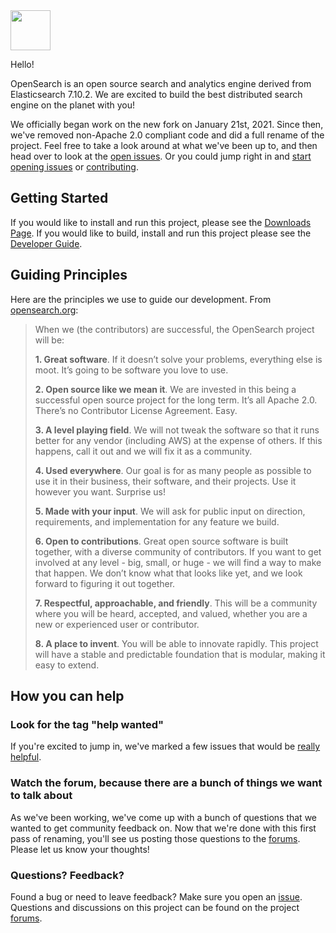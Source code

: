 <img src="https://opensearch.org/assets/brand/SVG/Logo/opensearch_logo_default.svg" height="64px"/>

Hello!

OpenSearch is an open source search and analytics engine derived from Elasticsearch 7.10.2. We are excited to build the best distributed search engine on the planet with you!

We officially began work on the new fork on January 21st, 2021. Since then, we've removed non-Apache 2.0 compliant code and did a full rename of the project. Feel free to take a look around at what we've been up to, and then head over to look at the [open issues](https://github.com/opensearch-project/OpenSearch/issues). Or you could jump right in and [start opening issues](https://github.com/opensearch-project/OpenSearch/issues/new/choose) or [contributing](CONTRIBUTING.md).

## Getting Started

If you would like to install and run this project, please see the [Downloads Page](https://opensearch.org/downloads.html). If you would like to build, install and run this project please see the [Developer Guide](DEVELOPER_GUIDE.md).

## Guiding Principles

Here are the principles we use to guide our development. From [opensearch.org](http://opensearch.org):

> When we (the contributors) are successful, the OpenSearch project will be:
>
>**1. Great software**. If it doesn’t solve your problems, everything else is moot. It’s going to be software you love to use.
>
>**2. Open source like we mean it**. We are invested in this being a successful open source project for the long term. It’s all Apache 2.0. There’s no Contributor License Agreement. Easy.
>
>**3. A level playing field**. We will not tweak the software so that it runs better for any vendor (including AWS) at the expense of others. If this happens, call it out and we will fix it as a community.
>
>**4. Used everywhere**. Our goal is for as many people as possible to use it in their business, their software, and their projects. Use it however you want. Surprise us!
>
>**5. Made with your input**. We will ask for public input on direction, requirements, and implementation for any feature we build.
>
>**6. Open to contributions**. Great open source software is built together, with a diverse community of contributors. If you want to get involved at any level - big, small, or huge - we will find a way to make that happen. We don’t know what that looks like yet, and we look forward to figuring it out together.
>
>**7. Respectful, approachable, and friendly**. This will be a community where you will be heard, accepted, and valued, whether you are a new or experienced user or contributor.
>
>**8. A place to invent**. You will be able to innovate rapidly. This project will have a stable and predictable foundation that is modular, making it easy to extend.

## How you can help

### Look for the tag "help wanted"

If you're excited to jump in, we've marked a few issues that would be [really helpful](https://github.com/opensearch-project/OpenSearch/issues?q=is%3Aissue+is%3Aopen+label%3A%22help+wanted%22).

### Watch the forum, because there are a bunch of things we want to talk about

As we've been working, we've come up with a bunch of questions that we wanted to get community feedback on. Now that we're done with this first pass of renaming, you'll see us posting those questions to the [forums](https://discuss.opendistrocommunity.dev/). Please let us know your thoughts!

### Questions?  Feedback?

Found a bug or need to leave feedback? Make sure you open an [issue](https://github.com/opensearch-project/OpenSearch/issues/new/choose).
Questions and discussions on this project can be found on the project [forums](https://discuss.opendistrocommunity.dev/).
